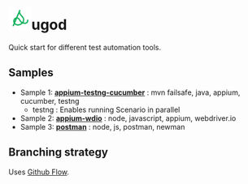 # <img src="icon.png" width=45 />ugod

Quick start for different test automation tools.

## Samples
+ Sample 1: **[appium-testng-cucumber](appium-testng-cucumber/README.md)** : mvn failsafe, java, appium, cucumber, testng
  + testng : Enables running Scenario in parallel
+ Sample 2: **[appium-wdio](appium-wdio/README.md)** : node, javascript, appium, webdriver.io
+ Sample 3: **[postman](postman/README.md)** : node, js, postman, newman

## Branching strategy

Uses [Github Flow](https://guides.github.com/introduction/flow/).

